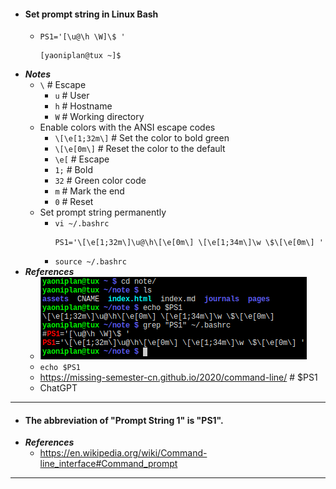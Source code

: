 - #### Set prompt string in Linux Bash
    - `PS1='[\u@\h \W]\$ '`
      ```
      [yaoniplan@tux ~]$ 
      ```
- ***Notes***
    - `\` # Escape
        - `u` # User
        - `h` # Hostname
        - `W` # Working directory
    - Enable colors with the ANSI escape codes
        - `\[\e[1;32m\]` # Set the color to bold green
        - `\[\e[0m\]` # Reset the color to the default
        - `\e[` # Escape
        - `1;` # Bold
        - `32` # Green color code
        - `m` # Mark the end
        - `0` # Reset
    - Set prompt string permanently
        - `vi ~/.bashrc`
          ```
          PS1='\[\e[1;32m\]\u@\h\[\e[0m\] \[\e[1;34m\]\w \$\[\e[0m\] '
          ```
        - `source ~/.bashrc`
- ***References***
    - ![2023-05-23_20-06.png](./assets/2023-05-23_20-06.png)
    - `echo $PS1`
    - https://missing-semester-cn.github.io/2020/command-line/ # $PS1
    - ChatGPT
- ---
- #### The abbreviation of "Prompt String 1" is "PS1".
- ***References***
    - https://en.wikipedia.org/wiki/Command-line_interface#Command_prompt
- ---
